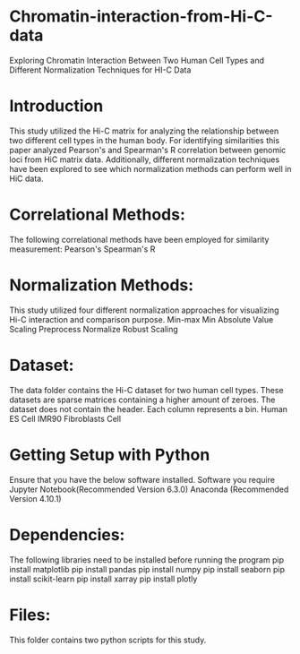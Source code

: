 # Chromatin-interaction-from-Hi-C-data
Exploring Chromatin Interaction Between Two Human Cell Types and Different Normalization Techniques for HI-C Data


# Introduction
This study utilized the Hi-C matrix for analyzing the relationship between two different cell types in the human body. For identifying similarities this paper analyzed Pearson's and Spearman's R correlation between genomic loci from HiC matrix data. Additionally, different normalization techniques have been explored to see which normalization methods can perform well in HiC data. 

# Correlational Methods:
The following correlational methods have been employed for similarity measurement:
Pearson's 
Spearman's R

# Normalization Methods:
This study utilized four different normalization approaches for visualizing Hi-C interaction and comparison purpose.
Min-max 
Min Absolute Value Scaling 
Preprocess Normalize
Robust Scaling

# Dataset:
The data folder contains the Hi-C dataset for two human cell types. These datasets are sparse matrices containing a higher amount of zeroes. The dataset does not contain the header. Each column represents a bin.
Human ES Cell
IMR90 Fibroblasts Cell

# Getting Setup with Python
Ensure that you have the below software installed.
Software you require
Jupyter Notebook(Recommended Version 6.3.0)
Anaconda (Recommended Version 4.10.1)

# Dependencies:
The following libraries need to be installed before running the program
pip install matplotlib
pip install pandas
pip install numpy
pip install seaborn
pip install scikit-learn
pip install xarray
pip install plotly

# Files:
This folder contains two python scripts for this study.

